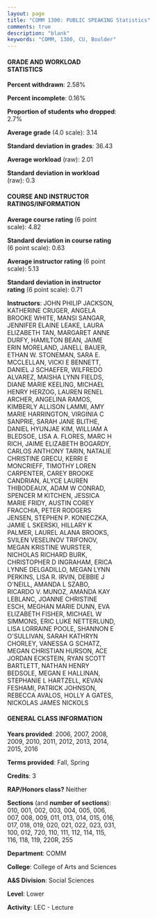 ```yaml
---
layout: page
title: "COMM 1300: PUBLIC SPEAKING Statistics"
comments: true
description: "blank"
keywords: "COMM, 1300, CU, Boulder"
--- 
```

<head>
<script src="https://ajax.googleapis.com/ajax/libs/jquery/2.1.3/jquery.min.js"></script>
<script src="https://dl.dropboxusercontent.com/s/pc42nxpaw1ea4o9/highcharts.js?dl=0"></script>
<!-- <script src="../assets/js/highcharts.js"></script> -->
<style type="text/css">@font-face {
	font-family: "Bebas Neue";
	src: url(https://www.filehosting.org/file/details/544349/BebasNeue%20Regular.otf) format("opentype");
	}
	h1.Bebas { 
		font-family: "Bebas Neue", Verdana, Tahoma;
	}
</style>
</head>
<body>
	<div id="container" style="float: right; width: 45%; height: 88%; margin-left: 2.5%; margin-right: 2.5%;"></div>
	<script language="JavaScript">
		$(document).ready(function() {
		var chart = {type: 'column'};
		var title = {text: 'Grade Distribution'};
		var xAxis = {categories: ['A','B','C','D','F'],crosshair: true};
		var yAxis = {min: 0,title: {text: 'Percentage'}};
		var tooltip = {headerFormat: '<center><b><span style="font-size:20px">{point.key}</span></b></center>',
		               pointFormat: '<td style="padding:0"><b>{point.y:.1f}%</b></td>',
		               footerFormat: '</table>',shared: true,useHTML: true};
		var plotOptions = {column: {pointPadding: 0.0,borderWidth: 0}};  
		var credits = {enabled: false};var series= [{name: 'Percent',data: [33.78,48.98,13.05,2.16,2.04,]}];
		var json = {};
		json.chart = chart;
		json.title = title;
		json.tooltip = tooltip;
		json.xAxis = xAxis;
		json.yAxis = yAxis;  
		json.series = series;
		json.plotOptions = plotOptions;  
		json.credits = credits;
		$('#container').highcharts(json);
	});
	</script>
</body>
			   
#### GRADE AND WORKLOAD STATISTICS

**Percent withdrawn**: 2.58%

**Percent incomplete**: 0.16%

**Proportion of students who dropped**: 2.7%

**Average grade** (4.0 scale): 3.14

**Standard deviation in grades**: 36.43

**Average workload** (raw): 2.01

**Standard deviation in workload** (raw): 0.3

#### COURSE AND INSTRUCTOR RATINGS/INFORMATION

**Average course rating** (6 point scale): 4.82

**Standard deviation in course rating** (6 point scale): 0.63

**Average instructor rating** (6 point scale): 5.13

**Standard deviation in instructor rating** (6 point scale): 0.71

**Instructors**: JOHN PHILIP JACKSON, KATHERINE CRUGER, ANGELA BROOKE WHITE, MANSI SANGAR, JENNIFER ELAINE LEAKE, LAURA ELIZABETH TAN, MARGARET ANNE DURFY, HAMILTON BEAN, JAIME ERIN MORELAND, JANELL BAUER, ETHAN W. STONEMAN, SARA E. MCCLELLAN, VICKI E BENNETT, DANIEL J SCHAEFER, WILFREDO ALVAREZ, MAISHA LYNN FIELDS, DIANE MARIE KEELING, MICHAEL HENRY HERZOG, LAUREN RENEL ARCHER, ANGELINA RAMOS, KIMBERLY ALLISON LAMMI, AMY MARIE HARRINGTON, VIRGINIA C SANPRIE, SARAH JANE BLITHE, DANIEL HYUNJAE KIM, WILLIAM A BLEDSOE, LISA A. FLORES, MARC H RICH, JAIME ELIZABETH BOGARDY, CARLOS ANTHONY TARIN, NATALIE CHRISTINE GRECU, KERRI E MONCRIEFF, TIMOTHY LOREN CARPENTER, CAREY BROOKE CANDRIAN, ALYCE LAUREN THIBODEAUX, ADAM W CONRAD, SPENCER M KITCHEN, JESSICA MARIE FRIDY, AUSTIN COREY FRACCHIA, PETER RODGERS JENSEN, STEPHEN P. KONIECZKA, JAMIE L SKERSKI, HILLARY K PALMER, LAUREL ALANA BROOKS, SVILEN VESELINOV TRIFONOV, MEGAN KRISTINE WURSTER, NICHOLAS RICHARD BURK, CHRISTOPHER D INGRAHAM, ERICA LYNNE DELGADILLO, MEGAN LYNN PERKINS, LISA R. IRVIN, DEBBIE J O'NEILL, AMANDA L SZABO, RICARDO V. MUNOZ, AMANDA KAY LEBLANC, JOANNE CHRISTINE ESCH, MEGHAN MARIE DUNN, EVA ELIZABETH FISHER, MICHAEL W SIMMONS, ERIC LUKE NETTERLUND, LISA LORRAINE POOLE, SHANNON E O'SULLIVAN, SARAH KATHRYN CHORLEY, VANESSA G SCHATZ, MEGAN CHRISTIAN HURSON, ACE JORDAN ECKSTEIN, RYAN SCOTT BARTLETT, NATHAN HENRY BEDSOLE, MEGAN E HALLINAN, STEPHANIE L HARTZELL, KEVAN FESHAMI, PATRICK JOHNSON, REBECCA AVALOS, HOLLY A GATES, NICKOLAS JAMES NICKOLS

#### GENERAL CLASS INFORMATION

**Years provided**: 2006, 2007, 2008, 2009, 2010, 2011, 2012, 2013, 2014, 2015, 2016

**Terms provided**: Fall, Spring

**Credits**: 3

**RAP/Honors class?** Neither

**Sections** (and **number of sections**): 010, 001, 002, 003, 004, 005, 006, 007, 008, 009, 011, 013, 014, 015, 016, 017, 018, 019, 020, 021, 022, 023, 031, 100, 012, 720, 110, 111, 112, 114, 115, 116, 118, 119, 220R, 255

**Department**: COMM

**College**: College of Arts and Sciences

**A&S Division**: Social Sciences

**Level**: Lower

**Activity**: LEC - Lecture